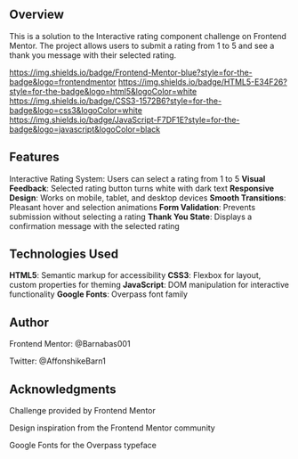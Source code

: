 ## Overview

This is a solution to the Interactive rating component challenge on Frontend Mentor. The project allows users to submit a rating from 1 to 5 and see a thank you message with their selected rating.

https://img.shields.io/badge/Frontend-Mentor-blue?style=for-the-badge&logo=frontendmentor
https://img.shields.io/badge/HTML5-E34F26?style=for-the-badge&logo=html5&logoColor=white
https://img.shields.io/badge/CSS3-1572B6?style=for-the-badge&logo=css3&logoColor=white
https://img.shields.io/badge/JavaScript-F7DF1E?style=for-the-badge&logo=javascript&logoColor=black

## Features

Interactive Rating System: Users can select a rating from 1 to 5
**Visual Feedback**: Selected rating button turns white with dark text
**Responsive Design**: Works on mobile, tablet, and desktop devices
**Smooth Transitions**: Pleasant hover and selection animations
**Form Validation**: Prevents submission without selecting a rating
**Thank You State**: Displays a confirmation message with the selected rating

## Technologies Used

**HTML5**: Semantic markup for accessibility
**CSS3**: Flexbox for layout, custom properties for theming
**JavaScript**: DOM manipulation for interactive functionality
**Google Fonts**: Overpass font family

## Author

Frontend Mentor: @Barnabas001

Twitter: @AffonshikeBarn1

## Acknowledgments

Challenge provided by Frontend Mentor

Design inspiration from the Frontend Mentor community

Google Fonts for the Overpass typeface
